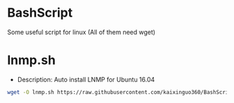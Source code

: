 # BashScript
Some useful script for linux
(All of them need wget)

lnmp.sh
=======

- Description: Auto install LNMP for Ubuntu 16.04
```bash
wget -O lnmp.sh https://raw.githubusercontent.com/kaixinguo360/BashScript/master/lnmp.sh && chmod +x lnmp.sh && sudo ./lnmp.sh
```
